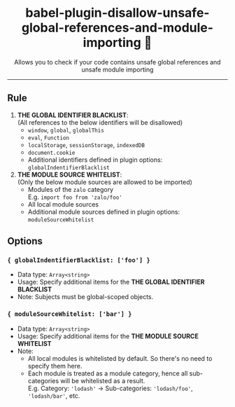 <div align="center">
<h1>babel-plugin-disallow-unsafe-global-references-and-module-importing 🧪</h1>
<p>Allows you to check if your code contains unsafe global references and unsafe module importing</p>
</div>

---

## Rule
1. **THE GLOBAL IDENTIFIER BLACKLIST**:<br>(All references to the below identifiers will be disallowed)
    - `window`, `global`, `globalThis`
    - `eval`, `Function`
    - `localStorage`, `sessionStorage`, `indexedDB`
    - `document.cookie`
    - Additional identifiers defined in plugin options: `globalIndentifierBlacklist`
2. **THE MODULE SOURCE WHITELIST**:<br>(Only the below module sources are allowed to be imported)
    - Modules of the `zalo` category<br>E.g. `import foo from 'zalo/foo'`
    - All local module sources
    - Additional module sources defined in plugin options: `moduleSourceWhitelist`
## Options
### `{ globalIndentifierBlacklist: ['foo'] }`
- Data type: `Array<string>`
- Usage: Specify additional items for the  **THE GLOBAL IDENTIFIER BLACKLIST**
- Note: Subjects must be global-scoped objects.
### `{ moduleSourceWhitelist: ['bar'] }`
- Data type: `Array<string>`
- Usage: Specify additional items for the **THE MODULE SOURCE WHITELIST**
- Note:
  - All local modules is whitelisted by default. So there's no need to specify them here.
  - Each module is treated as a module category, hence all sub-categories will be whitelisted as a result.<br>E.g. Category: `'lodash'` -> Sub-categories: `'lodash/foo'`, `'lodash/bar'`, etc.